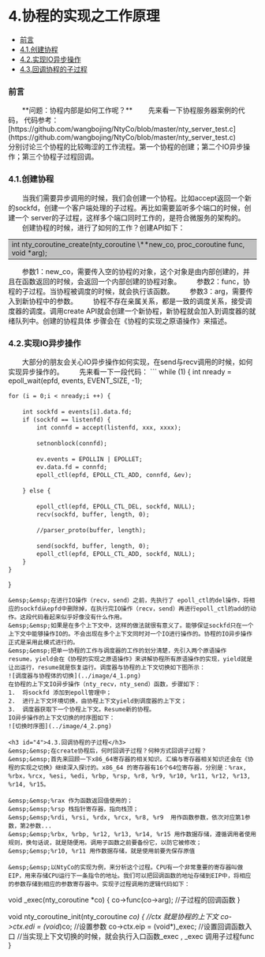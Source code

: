 # 4.协程的实现之工作原理

* [前言](#1)
* [4.1.创建协程](#2)
* [4.2.实现IO异步操作](#3)
* [4.3.回调协程的子过程](#4)
<h3 id="1">前言</h3>
&emsp;&emsp;**问题：协程内部是如何工作呢？**  
&emsp;&emsp;先来看一下协程服务器案例的代码， 代码参考：  
&emsp;&emsp;[https://github.com/wangbojing/NtyCo/blob/master/nty_server_test.c](https://github.com/wangbojing/NtyCo/blob/master/nty_server_test.c)  
&emsp;&emsp;分别讨论三个协程的比较晦涩的工作流程。第一个协程的创建；第二个IO异步操作；第三个协程子过程回调。

<h3 id="2">4.1.创建协程</h3>  
&emsp;&emsp;当我们需要异步调用的时候，我们会创建一个协程。比如accept返回一个新的sockfd，创建一个客户端处理的子过程。再比如需要监听多个端口的时候，创建一个
server的子过程，这样多个端口同时工作的，是符合微服务的架构的。  
&emsp;&emsp;创建协程的时候，进行了如何的工作？创建API如下：
<table><tr><td bgcolor=silver>
int nty_coroutine_create(nty_coroutine \**new_co, proc_coroutine func, void *arg);
</td></tr></table>  
&emsp;&emsp;参数1：new_co，需要传入空的协程的对象，这个对象是由内部创建的，并且在函数返回的时候，会返回一个内部创建的协程对象。
&emsp;&emsp;参数2：func，协程的子过程。当协程被调度的时候，就会执行该函数。
&emsp;&emsp;参数3：arg，需要传入到新协程中的参数。
&emsp;&emsp;协程不存在亲属关系，都是一致的调度关系，接受调度器的调度。调用create API就会创建一个新协程，新协程就会加入到调度器的就绪队列中。创建的协程具体
步骤会在《协程的实现之原语操作》来描述。

<h3 id="3">4.2.实现IO异步操作</h3>
&emsp;&emsp;大部分的朋友会关心IO异步操作如何实现，在send与recv调用的时候，如何实现异步操作的。
&emsp;&emsp;先来看一下一段代码：  
```
while (1) {  
    int nready = epoll_wait(epfd, events, EVENT_SIZE, -1);

    for (i = 0;i < nready;i ++) {

        int sockfd = events[i].data.fd;
        if (sockfd == listenfd) {
            int connfd = accept(listenfd, xxx, xxxx);
            
            setnonblock(connfd);

            ev.events = EPOLLIN | EPOLLET;
            ev.data.fd = connfd;
            epoll_ctl(epfd, EPOLL_CTL_ADD, connfd, &ev);

        } else {
            
            epoll_ctl(epfd, EPOLL_CTL_DEL, sockfd, NULL);
            recv(sockfd, buffer, length, 0);

            //parser_proto(buffer, length);

            send(sockfd, buffer, length, 0);
            epoll_ctl(epfd, EPOLL_CTL_ADD, sockfd, NULL);
        }
    }
}
```  
&emsp;&emsp;在进行IO操作（recv，send）之前，先执行了 epoll_ctl的del操作，将相应的sockfd从epfd中删除掉，在执行完IO操作（recv，send）再进行epoll_ctl的add的动作。这段代码看起来似乎好像没有什么作用。  
&emsp;&emsp;如果是在多个上下文中，这样的做法就很有意义了。能够保证sockfd只在一个上下文中能够操作IO的。不会出现在多个上下文同时对一个IO进行操作的。协程的IO异步操作正式是采用此模式进行的。  
&emsp;&emsp;把单一协程的工作与调度器的工作的划分清楚，先引入两个原语操作 resume，yield会在《协程的实现之原语操作》来讲解协程所有原语操作的实现，yield就是让出运行，resume就是恢复运行。调度器与协程的上下文切换如下图所示：
![调度器与协程体的切换](../image/4_1.png)  
在协程的上下文IO异步操作（nty_recv，nty_send）函数，步骤如下：
1.	将sockfd 添加到epoll管理中；
2.	进行上下文环境切换，由协程上下文yield到调度器的上下文；
3.	调度器获取下一个协程上下文。Resume新的协程。
IO异步操作的上下文切换的时序图如下：
![切换时序图](../image/4_2.png)

<h3 id="4">4.3.回调协程的子过程</h3>  
&emsp;&emsp;在create协程后，何时回调子过程？何种方式回调子过程？  
&emsp;&emsp;首先来回顾一下x86_64寄存器的相关知识。汇编与寄存器相关知识还会在《协程的实现之切换》继续深入探讨的。x86_64 的寄存器有16个64位寄存器，分别是：%rax, %rbx，%rcx, %esi, %edi, %rbp, %rsp, %r8, %r9, %r10, %r11, %r12, %r13, %r14, %r15。

&emsp;&emsp;%rax 作为函数返回值使用的；  
&emsp;&emsp;%rsp 栈指针寄存器，指向栈顶；  
&emsp;&emsp;%rdi, %rsi, %rdx, %rcx, %r8, %r9  用作函数参数，依次对应第1参数，第2参数...  
&emsp;&emsp;%rbx, %rbp, %r12, %r13, %r14, %r15 用作数据存储，遵循调用者使用规则，换句话说，就是随便用。调用子函数之前要备份它，以防它被修改；  
&emsp;&emsp;%r10, %r11 用作数据存储，就是使用前要先保存原值

&emsp;&emsp;以NtyCo的实现为例，来分析这个过程。CPU有一个非常重要的寄存器叫做EIP，用来存储CPU运行下一条指令的地址。我们可以把回调函数的地址存储到EIP中，将相应的参数存储到相应的参数寄存器中。实现子过程调用的逻辑代码如下：  
```
void _exec(nty_coroutine *co) {
    co->func(co->arg); //子过程的回调函数
}

void nty_coroutine_init(nty_coroutine *co) {
    //ctx 就是协程的上下文
    co->ctx.edi = (void*)co; //设置参数
    co->ctx.eip = (void*)_exec; //设置回调函数入口
    //当实现上下文切换的时候，就会执行入口函数_exec , _exec 调用子过程func
}

```



